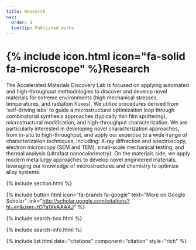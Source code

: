 ```yaml
---
title: Research
nav:
  order: 1
  tooltip: Published works
---
```


# {% include icon.html icon="fa-solid fa-microscope" %}Research

The Accelerated Materials Discovery Lab is focused on applying automated and high-throughput methodologies to discover and develop novel materials for extreme environments (high mechanical stresses, temperatures, and radiation fluxes). We utilize procedures derived from ‘self-driving labs’ to guide a microstructural optimization loop through combinatorial synthesis approaches (typically thin film sputtering), microstructural modification, and high-throughput characterization. We are particularly interested in developing novel characterization approaches, from in-situ to high-throughput, and apply our expertise to a wide-range of characterization techniques, including: X-ray diffraction and spectroscopy, electron microscopy (SEM and TEM), small-scale mechanical testing, and thermal analysis (ultrafast nanocalorimetry). On the materials side, we apply modern metallurgy approaches to develop novel engineered materials, leveraging our knowledge of microstructures and chemistry to optimize alloy systems.

{% include section.html %}

{%
  include button.html
  icon="fa-brands fa-google"
  text="More on Google Scholar"
  link="http://scholar.google.com/citations?hl=en&user=tOTa1XkAAAAJ"
%}

{% include search-box.html %}

{% include search-info.html %}

{% include list.html data="citations" component="citation" style="rich" %}
